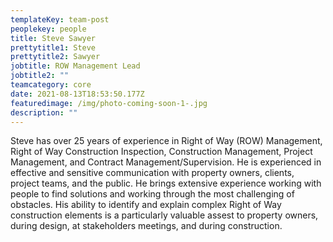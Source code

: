 ```yaml
---
templateKey: team-post
peoplekey: people
title: Steve Sawyer
prettytitle1: Steve
prettytitle2: Sawyer
jobtitle: ROW Management Lead
jobtitle2: ""
teamcategory: core
date: 2021-08-13T18:53:50.177Z
featuredimage: /img/photo-coming-soon-1-.jpg
description: ""
---
```


Steve has over 25 years of experience in Right of Way (ROW) Management, Right of Way Construction Inspection, Construction Management, Project Management, and Contract Management/Supervision. He is experienced in effective and sensitive communication with property owners, clients, project teams, and the public. He brings extensive experience working with people to find solutions and working through the most challenging of obstacles. His ability to identify and explain complex Right of Way construction elements is a particularly valuable assest to property owners, during design, at stakeholders meetings, and during construction.
